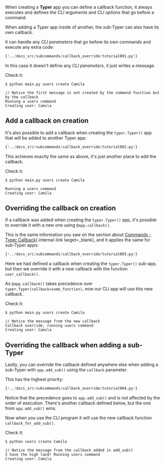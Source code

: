 When creating a **Typer** app you can define a callback function, it always executes and defines the *CLI arguments* and *CLI options* that go before a command.

When adding a Typer app inside of another, the sub-Typer can also have its own callback.

It can handle any *CLI parameters* that go before its own commands and execute any extra code:

```Python hl_lines="9 10 11"
{!../docs_src/subcommands/callback_override/tutorial001.py!}
```

In this case it doesn't define any *CLI parameters*, it just writes a message.

Check it:

<div class="termy">

```console
$ python main.py users create Camila

// Notice the first message is not created by the command function but by the callback
Running a users command
Creating user: Camila
```

</div>

## Add a callback on creation

It's also possible to add a callback when creating the `typer.Typer()` app that will be added to another Typer app:

```Python hl_lines="6 7  10"
{!../docs_src/subcommands/callback_override/tutorial002.py!}
```

This achieves exactly the same as above, it's just another place to add the callback.

Check it:

<div class="termy">

```console
$ python main.py users create Camila

Running a users command
Creating user: Camila
```

</div>

## Overriding the callback on creation

If a callback was added when creating the `typer.Typer()` app, it's possible to override it with a new one using `@app.callback()`.

This is the same information you saw on the section about [Commands - Typer Callback](../commands/callback.md){.internal-link target=_blank}, and it applies the same for sub-Typer apps:

```Python hl_lines="6 7  10  14 15 16"
{!../docs_src/subcommands/callback_override/tutorial003.py!}
```

Here we had defined a callback when creating the `typer.Typer()` sub-app, but then we override it with a new callback with the function `user_callback()`.

As `@app.callback()` takes precedence over `typer.Typer(callback=some_function)`, now our CLI app will use this new callback.

Check it:

<div class="termy">

```console
$ python main.py users create Camila

// Notice the message from the new callback
Callback override, running users command
Creating user: Camila
```

</div>

## Overriding the callback when adding a sub-Typer

Lastly, you can override the callback defined anywhere else when adding a sub-Typer with `app.add_sub()` using the `callback` parameter.

This has the highest priority:

```Python hl_lines="13 14  17"
{!../docs_src/subcommands/callback_override/tutorial004.py!}
```

Notice that the precedence goes to `app.add_sub()` and is not affected by the order of execution. There's another callback defined below, but the one from `app.add_sub()` wins.

Now when you use the CLI program it will use the new callback function `callback_for_add_sub()`.

Check it:

<div class="termy">

```console
$ python users create Camila

// Notice the message from the callback added in add_sub()
I have the high land! Running users command
Creating user: Camila
```

</div>
